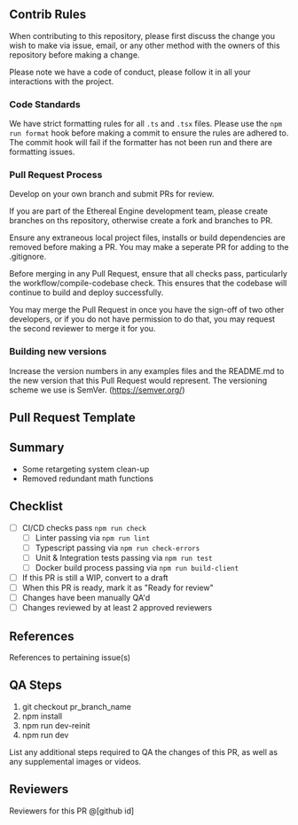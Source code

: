 ## Contrib Rules

When contributing to this repository, please first discuss the change you wish to make via issue, email, or any other method with the owners of this repository before making a change.

Please note we have a code of conduct, please follow it in all your interactions with the project.

### Code Standards

We have strict formatting rules for all `.ts` and `.tsx` files. Please use the `npm run format` hook before making a commit to ensure the rules are adhered to. The commit hook will fail if the formatter has not been run and there are formatting issues.

### Pull Request Process

Develop on your own branch and submit PRs for review.

If you are part of the Ethereal Engine development team, please create branches on ths repository, otherwise create a fork and branches to PR.

Ensure any extraneous local project files, installs or build dependencies are removed before making a PR. You may make a seperate PR for adding to the .gitignore.

Before merging in any Pull Request, ensure that all checks pass, particularly the workflow/compile-codebase check. This ensures that the codebase will continue to build and deploy successfully.

You may merge the Pull Request in once you have the sign-off of two other developers, or if you do not have permission to do that, you may request the second reviewer to merge it for you.

### Building new versions

Increase the version numbers in any examples files and the README.md to the new version that this Pull Request would represent. The versioning scheme we use is SemVer. (https://semver.org/)



## Pull Request Template

## Summary

* Some retargeting system clean-up
* Removed redundant math functions

## Checklist
- [ ] CI/CD checks pass `npm run check`
  - [ ] Linter passing via `npm run lint`
  - [ ] Typescript passing via `npm run check-errors`
  - [ ] Unit & Integration tests passing via `npm run test`
  - [ ] Docker build process passing via `npm run build-client`
- [ ] If this PR is still a WIP, convert to a draft 
- [ ] When this PR is ready, mark it as "Ready for review"
- [ ] Changes have been manually QA'd
- [ ] Changes reviewed by at least 2 approved reviewers

## References

References to pertaining issue(s)

## QA Steps

1. git checkout pr_branch_name
2. npm install
3. npm run dev-reinit
4. npm run dev

List any additional steps required to QA the changes of this PR, as well as any supplemental images or videos.

## Reviewers

Reviewers for this PR
@[github id]
